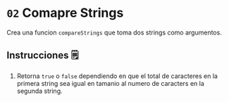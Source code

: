 # `02` Comapre Strings

Crea una funcion `compareStrings` que toma dos strings como argumentos.

## Instrucciones 🗒
1. Retorna `true` o `false` dependiendo en que el total de caracteres en la primera string sea igual en tamanio al numero de caracters en la segunda string.